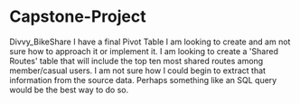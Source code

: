 # Capstone-Project
Divvy_BikeShare
I have a final Pivot Table I am looking to create and am not sure how to approach it or implement it. I am looking to create a 'Shared Routes' table that will include the top ten most shared routes among member/casual users. I am not sure how I could begin to extract that information from the source data. Perhaps something like an SQL query would be the best way to do so.


